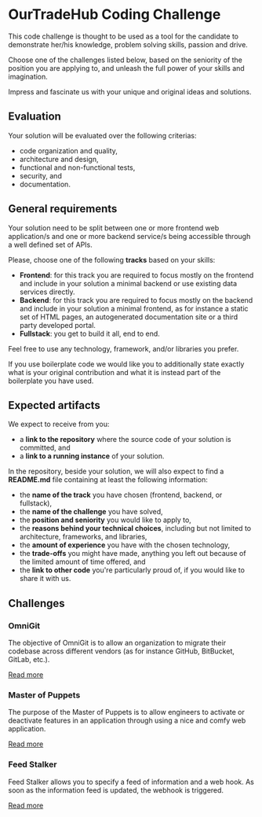 # OurTradeHub Coding Challenge

This code challenge is thought to be used as a tool for the candidate to demonstrate her/his knowledge, problem solving skills, passion and drive.

Choose one of the challenges listed below, based on the seniority of the position you are applying to, and unleash the full power of your skills and imagination.

Impress and fascinate us with your unique and original ideas and solutions.

## Evaluation

Your solution will be evaluated over the following criterias:

- code organization and quality,
- architecture and design,
- functional and non-functional tests,
- security, and
- documentation.

## General requirements

Your solution need to be split between one or more frontend web application/s and one or more backend service/s being accessible through a well defined set of APIs.

Please, choose one of the following **tracks** based on your skills:

- **Frontend**: for this track you are required to focus mostly on the frontend and include in your solution a minimal backend or use existing data services directly.
- **Backend**: for this track you are required to focus mostly on the backend and include in your solution a minimal frontend, as for instance a static set of HTML pages, an autogenerated documentation site or a third party developed portal.
- **Fullstack**: you get to build it all, end to end.

Feel free to use any technology, framework, and/or libraries you prefer.

If you use boilerplate code we would like you to additionally state exactly what is your original contribution and what it is instead part of the boilerplate you have used.

## Expected artifacts

We expect to receive from you:

- a **link to the repository** where the source code of your solution is committed, and
- a **link to a running instance** of your solution.

In the repository, beside your solution, we will also expect to find a **README.md** file containing at least the following information:

- the **name of the track** you have chosen (frontend, backend, or fullstack),
- the **name of the challenge** you have solved,
- the **position and seniority** you would like to apply to,
- the **reasons behind your technical choices**, including but not limited to architecture, frameworks, and libraries,
- the **amount of experience** you have with the chosen technology,
- the **trade-offs** you might have made, anything you left out because of the limited amount of time offered, and
- the **link to other code** you're particularly proud of, if you would like to share it with us.

## Challenges

### OmniGit

The objective of OmniGit is to allow an organization to migrate their codebase across different vendors (as for instance GitHub, BitBucket, GitLab, etc.).

[Read more](./OmniGit.md)

### Master of Puppets

The purpose of the Master of Puppets is to allow engineers to activate or deactivate features in an application through using a nice and comfy web application.

[Read more](./MasterOfPuppets.md)

### Feed Stalker

Feed Stalker allows you to specify a feed of information and a web hook. As soon as the information feed is updated, the webhook is triggered.

[Read more](./FeedStalker.md)
